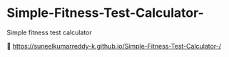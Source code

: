 # Simple-Fitness-Test-Calculator-
Simple fitness test calculator 

🔗 
https://suneelkumarreddy-k.github.io/Simple-Fitness-Test-Calculator-/
